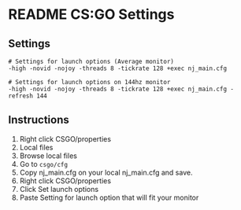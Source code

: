 # README CS:GO Settings

## Settings
```shell
# Settings for launch options (Average monitor)
-high -novid -nojoy -threads 8 -tickrate 128 +exec nj_main.cfg

# Settings for launch options on 144hz monitor
-high -novid -nojoy -threads 8 -tickrate 128 +exec nj_main.cfg -refresh 144

```

## Instructions

1. Right click CSGO/properties
2. Local files
3. Browse local files
4. Go to `csgo/cfg`
5. Copy nj_main.cfg on your local nj_main.cfg and save.
6. Right click CSGO/properties
7. Click Set launch options
8. Paste Setting for launch option that will fit your monitor

